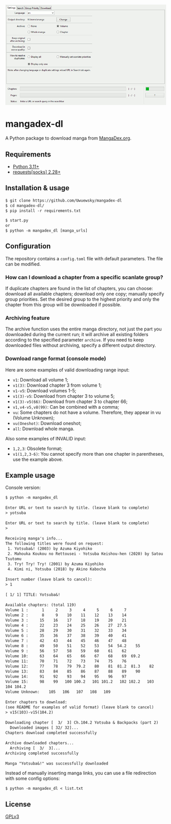 ![Screenshot](screenshot.gif)

# mangadex-dl
A Python package to download manga from [MangaDex.org](https://mangadex.org/).

## Requirements
  * [Python 3.11+](https://www.python.org/downloads/)
  * [requests\[socks\] 2.28+](https://requests.readthedocs.io/en/latest/)

## Installation & usage
```
$ git clone https://github.com/Uwuewsky/mangadex-dl
$ cd mangadex-dl/
$ pip install -r requirements.txt
```
```
$ start.py
or
$ python -m mangadex_dl [manga_urls]
```

## Configuration
The repository contains a `config.toml` file with default parameters. The file can be modified.

### How can I download a chapter from a specific scanlate group?
If duplicate chapters are found in the list of chapters, you can choose: download all available chapters; download only one copy; manually specify group priorities. Set the desired group to the highest priority and only the chapter from this group will be downloaded if possible.

### Archiving feature
The archive function uses the entire manga directory, not just the part you downloaded during the current run; it will archive all existing folders according to the specified parameter `archive`. If you need to keep downloaded files without archiving, specify a different output directory.

### Download range format (console mode)
Here are some examples of valid downloading range input:
* `v1`: Download all volume 1;
* `v1(3)`: Download chapter 3 from volume 1;
* `v1-v5`: Download volumes 1-5;
* `v1(3)-v5`: Download from chapter 3 to volume 5;
* `v1(3)-v5(66)`: Download from chapter 3 to chapter 66;
* `v1,v4-v5,v8(99)`: Can be combined with a comma;
* `vu`: Some chapters do not have a volume. Therefore, they appear in vu (Volume Unknown);
* `vu(Oneshot)`: Download oneshot;
* `all`: Download whole manga.

Also some examples of INVALID input:
* `1,2,3`: Obsolete format;
* `v1(1,2,3-6)`: You cannot specify more than one chapter in parentheses, use the example above.

## Example usage

Console version:
```
$ python -m mangadex_dl

Enter URL or text to search by title. (leave blank to complete)
> yotsuba

Enter URL or text to search by title. (leave blank to complete)
> 

Receiving manga's info...
The following titles were found on request:
 1. Yotsuba&! (2003) by Azuma Kiyohiko
 2. Mahouka Koukou no Rettousei - Yotsuba Keishou-hen (2020) by Satou Tsutomu
 3. Try! Try! Try! (2001) by Azuma Kiyohiko
 4. Kimi ni, Yotsuba (2018) by Akino Kabocha
 
Insert number (leave blank to cancel):
> 1

[ 1/ 1] TITLE: Yotsuba&!

Available chapters: (total 119)
Volume 1 :      1     2     3     4     5     6     7
Volume 2 :      8     9    10    11    12    13    14
Volume 3 :     15    16    17    18    19    20    21
Volume 4 :     22    23    24    25    26    27  27.5
Volume 5 :     28    29    30    31    32    33    34
Volume 6 :     35    36    37    38    39    40    41
Volume 7 :     42    43    44    45    46    47    48
Volume 8 :     49    50    51    52    53    54  54.2    55
Volume 9 :     56    57    58    59    60    61    62
Volume 10:     63    64    65    66    67    68    69  69.2
Volume 11:     70    71    72    73    74    75    76
Volume 12:     77    78    79  79.2    80    81  81.2  81.3    82
Volume 13:     83    84    85    86    87    88    89    90
Volume 14:     91    92    93    94    95    96    97
Volume 15:     98    99   100 100.2   101 101.2   102 102.2   103   104 104.2
Volume Unknown:    105   106   107   108   109

Enter chapters to download:
(see README for examples of valid format) (leave blank to cancel)
> v15(103)-v15(104.2)

Downloading chapter [  3/  3] Ch.104.2 Yotsuba & Backpacks (part 2)
  Downloaded images [ 32/ 32]...
Chapters download completed successfully

Archive downloaded chapters...
  Archiving [  3/  3]...
Archiving completed successfully

Manga "Yotsuba&!" was successfully downloaded
```

Instead of manually inserting manga links, you can use a file redirection with some config options:
```
$ python -m mangadex_dl < list.txt
```

## License
[GPLv3](https://www.gnu.org/licenses/gpl-3.0.html)
